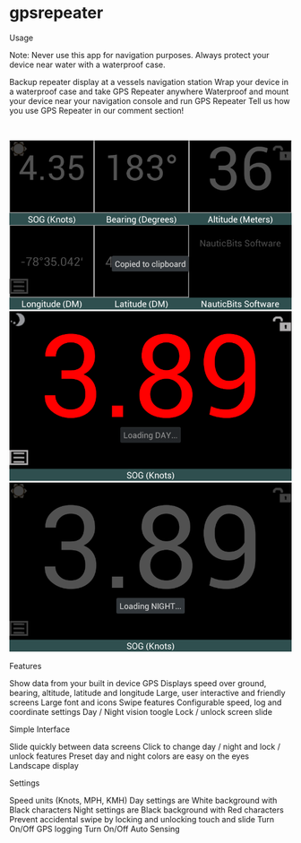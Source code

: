 # gpsrepeater
Usage

Note: Never use this app for navigation purposes. Always protect your device near water with a waterproof case.

Backup repeater display at a vessels navigation station
Wrap your device in a waterproof case and take GPS Repeater anywhere
Waterproof and mount your device near your navigation console and run GPS Repeater
Tell us how you use GPS Repeater in our comment section!

</br>
<p align="center">
  
  <img src="https://github.com/nwatson76/gpsrepeater/blob/master/Screenshot_2017-03-28-00-58-17.png" />
  <img src="https://github.com/nwatson76/gpsrepeater/blob/master/Screenshot_2017-03-28-00-58-42.png" />
  <img src="https://github.com/nwatson76/gpsrepeater/blob/master/Screenshot_2017-03-28-00-58-49.png " />
</p>

Features
 
Show data from your built in device GPS
Displays speed over ground, bearing, altitude, latitude and longitude
Large, user interactive and friendly screens
Large font and icons
Swipe features
Configurable speed, log and coordinate settings
Day / Night vision toogle
Lock / unlock screen slide

Simple Interface
 
Slide quickly between data screens
Click to change day / night and lock / unlock features
Preset day and night colors are easy on the eyes
Landscape display

Settings

Speed units (Knots, MPH, KMH)
Day settings are White background with Black characters
Night settings are Black background with Red characters
Prevent accidental swipe by locking and unlocking touch and slide
Turn On/Off GPS logging
Turn On/Off Auto Sensing

